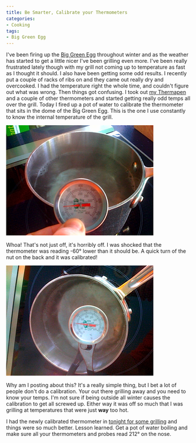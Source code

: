 ```yaml
---
title: Be Smarter, Calibrate your Thermometers
categories:
- Cooking
tags:
- Big Green Egg
---
```


I've been firing up the [Big Green Egg](http://www.biggreenegg.com/) throughout winter and as the weather has started to get a little nicer I've been grilling even more. I've been really frustrated lately though with my grill not coming up to temperature as fast as I thought it should. I also have been getting some odd results. I recently put a couple of racks of ribs on and they came out really dry and overcooked. I had the temperature right the whole time, and couldn't figure out what was wrong.
Then things got confusing. I took out [my Thermapen](/thingelstad/thermapen-grill-like-a-pro) and a couple of other thermometers and started getting really odd temps all over the grill. Today I fired up a pot of water to calibrate the thermometer that sits in the dome of the Big Green Egg. This is the one I use constantly to know the internal temperature of the grill.

![thermometer-messed.png](/assets/posts/2009/thermometer-messed.png)

Whoa! That's not just off, it's horribly off. I was shocked that the thermometer was reading -60° lower than it should be. A quick turn of the nut on the back and it was calibrated!

![thermometer-calibrated.png](/assets/posts/2009/thermometer-calibrated.png)

Why am I posting about this? It's a really simple thing, but I bet a lot of people don't do a calibration. Your out there grilling away and you need to know your temps. I'm not sure if being outside all winter causes the calibration to get all screwed up. Either way it was off so much that I was grilling at temperatures that were just **way** too hot.

I had the newly calibrated thermometer in [tonight for some grilling](http://things.thingelstad.com/post/86824341/nice-evening-of-grilling-on-the-big-green-egg) and things were so much better. Lesson learned. Get a pot of water boiling and make sure all your thermometers and probes read 212° on the nose.
